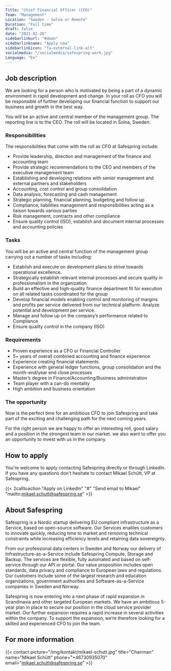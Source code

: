 ```yaml
---
Title: "Chief Financial Officer (CFO)"
Team: "Management"
Location: "Sweden - Solna or Remote"
Duration: "Full time"
draft: false
date: "2021-02-26"
sidebarlinkurl: "#down"
sidebarlinkname: "Apply now"
sidebarlinkicon: "fa-external-link-alt"
socialmedia: "/socialmedia/safespring-work.jpg"
Language: "En"
---
```


## Job description
We are looking for a person who is motivated by being a part of a dynamic environment in rapid development and change. In your roll as CFO you will be responsible of further developing our financial function to support our business and growth in the best way.

You will be an active and central member of the management group. The reporting line is to the CEO. The roll will be located in Solna, Sweden.

### Responsibilities
The responsibilities that come with the roll as CFO at Safespring include:

-	Provide leadership, direction and management of the finance and accounting team
-	Provide strategic recommendations to the CEO and members of the executive management team
-	Establishing and developing relations with senior management and external partners and stakeholders
-	Accounting, cost control and group consolidation
-	Data analysis, forecasting and cash management
-	Strategic planning, financial planning, budgeting and follow up
-	Compliance, liabilities management and responsibilities acting as a liaison towards various parties
-	Risk management, contracts and other compliance
-	Ensure quality control (ISO), establish and document internal processes and accounting policies

### Tasks
You will be an active and central function of the management group carrying out a number of tasks including:

-	Establish and execute on development plans to strive towards operational excellence.
-	Strategically establish relevant internal processes and secure quality in professionalism in the organization
-	Build an effective and high-quality finance department fit for execution on all related tasks coordinated for the group
-	Develop financial models enabling control and monitoring of margins and profits per service delivered from our technical platform. Analyze potential and development per service. 	
-	Manage and follow up on the company’s performance related to Compliance
-	Ensure quality control in the company (ISO)

### Requirements

-	Proven experience as a CFO or Financial Controller
-	5+ years of overall combined accounting and finance experience
-	Experience creating financial statements
-	Experience with general ledger functions, group consolidation and the month-end/year end close processes
-	Master’s degree in Finance/Accounting/Business administration
-	Team player with a can-do mentality
-	High ambition and business orientation

<div id="down"></div>

### The opportunity

Now is the perfect time for an ambitious CFO to join Safespring and take part of the exciting and challenging path for the next coming years.

For the right person we are happy to offer an interesting roll, good salary and a position in the strongest team in our market. we also want to offer you an opportunity to invest with us in the company.

## How to apply
You're welcome to apply contacting Safespring directly or through LinkedIn. If you have any questions don't hesitate to contact Mikael Schütt, VP at Safespring.

{{< 2calltoaction "Apply on LinkedIn" "#" "Send email to Mikael" "mailto:mikael.schutt@safespring.se" >}}

## About Safespring

Safespring is a Nordic startup delivering EU compliant infrastructure as a Service, based on open-source software. Our Services enables customers to innovate quickly, reducing time to market and removing technical constraints while increasing efficiency levels and retaining data sovereignty.

From our professional data centers in Sweden and Norway our delivery of Infrastructure-as-a-Service include Safespring Compute, Storage and Backup. The services are flexible, fully automated and based on self-service through our API or portal. Our value proposition includes open standards, data privacy and compliance to European laws and regulations. Our customers include some of the largest research and education organizations, government authorities and Software-as-a-Service companies in Sweden and Norway.

Safespring is now entering into a next phase of rapid expansion in Scandinavia and other targeted European markets. We have an ambitious 5-year plan in place to secure our position in the cloud service provider market. Our further expansion requires a rapid increase in several activities within the company. To support the expansion, we’re therefore looking for a skilled and experienced CFO to join the team.

## For more information

{{< contact picture="/img/kontakt/mikael-schutt.jpg" title="Chairman" name="Mikael Schütt" phone="+46730935070" email="mikael.schutt@safespring.se" >}}
